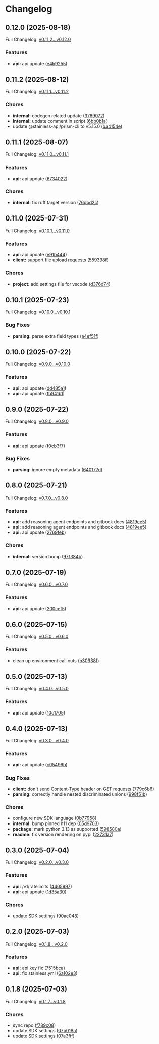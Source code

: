 # Changelog

## 0.12.0 (2025-08-18)

Full Changelog: [v0.11.2...v0.12.0](https://github.com/The-Swarm-Corporation/swarms-sdk/compare/v0.11.2...v0.12.0)

### Features

* **api:** api update ([e4b9255](https://github.com/The-Swarm-Corporation/swarms-sdk/commit/e4b9255402f9e999f4be522c29593f6fc449a979))

## 0.11.2 (2025-08-12)

Full Changelog: [v0.11.1...v0.11.2](https://github.com/The-Swarm-Corporation/swarms-sdk/compare/v0.11.1...v0.11.2)

### Chores

* **internal:** codegen related update ([3769072](https://github.com/The-Swarm-Corporation/swarms-sdk/commit/3769072c8f58fde4ea8b6c88f5c6a043afc1a48a))
* **internal:** update comment in script ([6bb0b1a](https://github.com/The-Swarm-Corporation/swarms-sdk/commit/6bb0b1af4d51e61cfbda01e17f3f6773768106ce))
* update @stainless-api/prism-cli to v5.15.0 ([ba4154e](https://github.com/The-Swarm-Corporation/swarms-sdk/commit/ba4154e9af8bc19205db25fda86e57d017e9003e))

## 0.11.1 (2025-08-07)

Full Changelog: [v0.11.0...v0.11.1](https://github.com/The-Swarm-Corporation/swarms-sdk/compare/v0.11.0...v0.11.1)

### Features

* **api:** api update ([6734022](https://github.com/The-Swarm-Corporation/swarms-sdk/commit/6734022c5b5a50c9cbedf98e42132764740272ad))


### Chores

* **internal:** fix ruff target version ([76dbd2c](https://github.com/The-Swarm-Corporation/swarms-sdk/commit/76dbd2c3372d9d799323f18f32d7a29d76f8be97))

## 0.11.0 (2025-07-31)

Full Changelog: [v0.10.1...v0.11.0](https://github.com/The-Swarm-Corporation/swarms-sdk/compare/v0.10.1...v0.11.0)

### Features

* **api:** api update ([e91b444](https://github.com/The-Swarm-Corporation/swarms-sdk/commit/e91b444b1bdbab3ea9339473f81de16d7002f8aa))
* **client:** support file upload requests ([559398f](https://github.com/The-Swarm-Corporation/swarms-sdk/commit/559398f60d0bf3ecb88b859a88014f67e06aec4e))


### Chores

* **project:** add settings file for vscode ([d376d74](https://github.com/The-Swarm-Corporation/swarms-sdk/commit/d376d74c4e3d8de9f2bb93093bba48ff9558d316))

## 0.10.1 (2025-07-23)

Full Changelog: [v0.10.0...v0.10.1](https://github.com/The-Swarm-Corporation/swarms-sdk/compare/v0.10.0...v0.10.1)

### Bug Fixes

* **parsing:** parse extra field types ([a4ef51f](https://github.com/The-Swarm-Corporation/swarms-sdk/commit/a4ef51f53e79db858128cb83836edc60062141d1))

## 0.10.0 (2025-07-22)

Full Changelog: [v0.9.0...v0.10.0](https://github.com/The-Swarm-Corporation/swarms-sdk/compare/v0.9.0...v0.10.0)

### Features

* **api:** api update ([dd485a1](https://github.com/The-Swarm-Corporation/swarms-sdk/commit/dd485a1a01801206fbd3f8d5b23b21ffb0884e63))
* **api:** api update ([fb941b1](https://github.com/The-Swarm-Corporation/swarms-sdk/commit/fb941b1853f7d35614349210805e85fb8ceb18c9))

## 0.9.0 (2025-07-22)

Full Changelog: [v0.8.0...v0.9.0](https://github.com/The-Swarm-Corporation/swarms-sdk/compare/v0.8.0...v0.9.0)

### Features

* **api:** api update ([f0cb3f7](https://github.com/The-Swarm-Corporation/swarms-sdk/commit/f0cb3f73525f46abdb064540b5cbb56fb5f65d57))


### Bug Fixes

* **parsing:** ignore empty metadata ([640177d](https://github.com/The-Swarm-Corporation/swarms-sdk/commit/640177d1cde67b574dacbaeaeade9069e307a082))

## 0.8.0 (2025-07-21)

Full Changelog: [v0.7.0...v0.8.0](https://github.com/The-Swarm-Corporation/swarms-sdk/compare/v0.7.0...v0.8.0)

### Features

* **api:** add reasoning agent endpoints and gitbook docs ([4819ee5](https://github.com/The-Swarm-Corporation/swarms-sdk/commit/4819ee5515eaa3f6e41453ca5dff4d7da70641fe))
* **api:** add reasoning agent endpoints and gitbook docs ([4819ee5](https://github.com/The-Swarm-Corporation/swarms-sdk/commit/4819ee5515eaa3f6e41453ca5dff4d7da70641fe))
* **api:** api update ([2769feb](https://github.com/The-Swarm-Corporation/swarms-sdk/commit/2769feb7c1b9aa63f9af6a0e4e233c7dbaff122a))


### Chores

* **internal:** version bump ([971384b](https://github.com/The-Swarm-Corporation/swarms-sdk/commit/971384b0b98b8245db4acde95627aab017ed4f1e))

## 0.7.0 (2025-07-19)

Full Changelog: [v0.6.0...v0.7.0](https://github.com/The-Swarm-Corporation/swarms-sdk/compare/v0.6.0...v0.7.0)

### Features

* **api:** api update ([200cef5](https://github.com/The-Swarm-Corporation/swarms-sdk/commit/200cef5f553ddeec1c1275693f5879de7e679cdb))

## 0.6.0 (2025-07-15)

Full Changelog: [v0.5.0...v0.6.0](https://github.com/The-Swarm-Corporation/swarms-sdk/compare/v0.5.0...v0.6.0)

### Features

* clean up environment call outs ([b30938f](https://github.com/The-Swarm-Corporation/swarms-sdk/commit/b30938f43c02bb38eab11e50742cc27af6052092))

## 0.5.0 (2025-07-13)

Full Changelog: [v0.4.0...v0.5.0](https://github.com/The-Swarm-Corporation/swarms-sdk/compare/v0.4.0...v0.5.0)

### Features

* **api:** api update ([10c1705](https://github.com/The-Swarm-Corporation/swarms-sdk/commit/10c170540f52cd99f60b7e4aa0c3115954cec60e))

## 0.4.0 (2025-07-13)

Full Changelog: [v0.3.0...v0.4.0](https://github.com/The-Swarm-Corporation/swarms-sdk/compare/v0.3.0...v0.4.0)

### Features

* **api:** api update ([c05496b](https://github.com/The-Swarm-Corporation/swarms-sdk/commit/c05496bf3d71e50b14ece2db908b39a80dd4c20e))


### Bug Fixes

* **client:** don't send Content-Type header on GET requests ([779c6b6](https://github.com/The-Swarm-Corporation/swarms-sdk/commit/779c6b6e2e5a689cd8c773db79b0b53613fc13d9))
* **parsing:** correctly handle nested discriminated unions ([998f51b](https://github.com/The-Swarm-Corporation/swarms-sdk/commit/998f51baa69470143e3b43041f18f4e34e9a8ef6))


### Chores

* configure new SDK language ([0b77958](https://github.com/The-Swarm-Corporation/swarms-sdk/commit/0b779588ef5f414dc958097e1c47ab457eaca5c6))
* **internal:** bump pinned h11 dep ([05d9703](https://github.com/The-Swarm-Corporation/swarms-sdk/commit/05d97034f7de4d87752e53552731abf1fbc31b12))
* **package:** mark python 3.13 as supported ([598580a](https://github.com/The-Swarm-Corporation/swarms-sdk/commit/598580ab8bd50951cd1a57e7e62ea759dedc4246))
* **readme:** fix version rendering on pypi ([22731a7](https://github.com/The-Swarm-Corporation/swarms-sdk/commit/22731a7a3f32f1d56257c290ad0d758ef1950a45))

## 0.3.0 (2025-07-04)

Full Changelog: [v0.2.0...v0.3.0](https://github.com/The-Swarm-Corporation/swarms-sdk/compare/v0.2.0...v0.3.0)

### Features

* **api:** /v1/ratelimits ([4405997](https://github.com/The-Swarm-Corporation/swarms-sdk/commit/4405997499ef214898b6c52633226629c4592856))
* **api:** api update ([1d35a30](https://github.com/The-Swarm-Corporation/swarms-sdk/commit/1d35a30e5800ac89bf89355a0c781df082dd270a))


### Chores

* update SDK settings ([90ae048](https://github.com/The-Swarm-Corporation/swarms-sdk/commit/90ae048a61f0d9c62ce251febad3e9666580f66f))

## 0.2.0 (2025-07-03)

Full Changelog: [v0.1.8...v0.2.0](https://github.com/The-Swarm-Corporation/swarms-sdk/compare/v0.1.8...v0.2.0)

### Features

* **api:** api key fix ([7515bca](https://github.com/The-Swarm-Corporation/swarms-sdk/commit/7515bcad6ea549008901dbb187d736b3a996b812))
* **api:** fix stainless.yml ([6a102e3](https://github.com/The-Swarm-Corporation/swarms-sdk/commit/6a102e3dedae261e65ce7a383cec76cb0737ab46))

## 0.1.8 (2025-07-03)

Full Changelog: [v0.1.7...v0.1.8](https://github.com/The-Swarm-Corporation/swarms-sdk/compare/v0.1.7...v0.1.8)

### Chores

* sync repo ([f789c08](https://github.com/The-Swarm-Corporation/swarms-sdk/commit/f789c08eeb01cbbd6a2be8f70f341c99d362fb22))
* update SDK settings ([07b018a](https://github.com/The-Swarm-Corporation/swarms-sdk/commit/07b018af809179258493151a1d0175d4651f65e6))
* update SDK settings ([07a3fff](https://github.com/The-Swarm-Corporation/swarms-sdk/commit/07a3fff84c29b9f2d2f40a3205ff4e92b45dbbdf))
